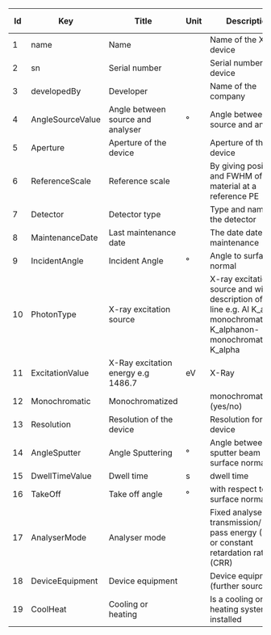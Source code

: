|Id  |  Key                   | Title                  | Unit | Description                                               | Type    | Occ | Allowed values |
|---- | -------------------    | -----------------------| ---- | ----------------------------------------------------------| ------- | -------- | ------------- |
| 1 | name                   | Name                   |   | Name of the XPS device                                    | string  | 1     |               |
| 2 | sn                     | Serial number          |   | Serial number of the device                               | string  | 0-1    |               |
| 3 | developedBy            | Developer              |   | Name of the company                                       | string  | 1     |               |
| 4 | AngleSourceValue       | Angle between source and analyser |  ° | Angle between source and analyser           | number  | 1     |               |
| 5 | Aperture               | Aperture of the device |   | Aperture of the device                                    | string  | 1     |               | 
| 6 | ReferenceScale         | Reference scale        |   | By giving position and FWHM of a ref material at a reference PE | string | 1|               |
| 7 | Detector               | Detector type          |   | Type and name of the detector                             | string  | 1     |               |
| 8 | MaintenanceDate        | Last maintenance date  |   | The date date of maintenance                              | string  | 1     |               |
| 9 | IncidentAngle          | Incident Angle         | °  | Angle to surface normal                               | number  | 1     |               |
| 10 | PhotonType             | X-ray excitation source |  | X-ray excitation source and with description of the line e.g. Al K_alpha monochromatic/ Al K_alphanon-monochromatic/Mg K_alpha  | string  | 1     | |
| 11 | ExcitationValue        | X-Ray excitation energy e.g 1486.7 |eV | X-Ray                                                 | number  | 1     |         |
| 12 | Monochromatic          | Monochromatized        |   | monochromatization (yes/no)                               | boolean | 1     |            |
| 13 | Resolution             | Resolution of the device |  | Resolution for device                                   | number  | 1     |               |
| 14 | AngleSputter           | Angle Sputtering       |  ° | Angle between sputter beam and surface normal          | number  | 1     |               |
| 15 | DwellTimeValue         | Dwell time             |  s | dwell time                                             | number  | 1     |               |
| 16 | TakeOff                | Take off angle         |  ° | with respect to surface normal                         | number  | 1     |               |
| 17 | AnalyserMode           | Analyser mode          |   | Fixed analyser transmission/ Fixed pass energy (FAT) or constant retardation ratio (CRR) |string |1   |          |
| 18 | DeviceEquipment        | Device equipment       |   | Device equipment (further sources)                        | string  | 0-1    |               |
| 19 | CoolHeat               | Cooling or heating     |   | Is a cooling or heating system installed                  | boolean | 0-1    |               |
